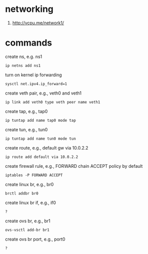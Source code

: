 # networking

1. http://vcpu.me/network1/

# commands

create ns, e.g. ns1

```
ip netns add ns1
```

turn on kernel ip forwarding

```
sysctl net.ipv4.ip_forward=1
```

create veth pair, e.g., veth0 and veth1

```
ip link add veth0 type veth peer name veth1
```

create tap, e.g., tap0

```
ip tuntap add name tap0 mode tap
```

create tun, e.g., tun0

```
ip tuntap add name tun0 mode tun
```

create route, e.g., default gw via 10.0.2.2

```
ip route add default via 10.0.2.2
```

create firewall rule, e.g., FORWARD chain ACCEPT policy by default

```
iptables -P FORWARD ACCEPT
```

create linux br, e.g., br0

```
brctl addbr br0
```

create linux br if, e.g., if0

```
?
```

create ovs br, e.g., br1

```
ovs-vsctl add-br br1
```

create ovs br port, e.g., port0

```
?
```
